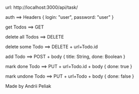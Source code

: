 url: http://localhost:3000/api/task/

auth ==> Headers {
    login: "user",
    password: "user"
}

get Todos ==> GET

delete all Todos ==> DELETE

delete some Todo ==> DELETE + url+Todo.id 

add Todo ==> POST + body {
    title: String,
    done: Boolean
}

mark done Todo ==> PUT + url+Todo.id + body {
    done: true
}

mark undone Todo ==> PUT + url+Todo + body {
    done: false
}



Made by Andrii Peliak